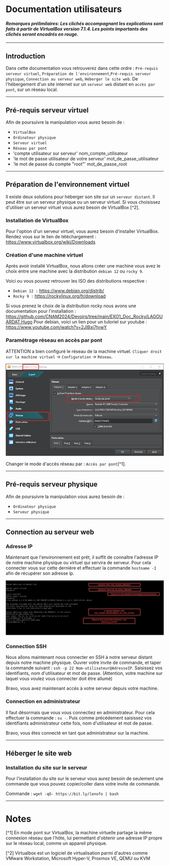 # Documentation utilisateurs

#### *Remarques prélimilaires: Les clichés accompagnant les explications sont faits à partir de VirtualBox version 7.1.4. Les points importants des clichés seront encadrés en rouge.* 
---
## Introduction

Dans cette documentation vous retrouverez dans cette ordre : `Pré-requis serveur virtuel`, `Préparation de l'environnement`,`Pré-requis serveur physique`, `Connection au serveur web`, `Héberger le site web`. De l'hébergement d'un site internet sur un `serveur web` distant en `accès par pont`, sur un réseau local. 

---
## Pré-requis serveur virtuel

Afin de poursuivre la manipulation vous aurez besoin de :

- `VirtualBox`
- `Ordinateur physique`
- `Serveur virtuel`
- `Réseau par pont`
- 'compte utilisateur sur serveur'                  nom_compte_utilisateur
- 'le mot de passe utilisateur de votre serveur'    mot_de_passe_utilisateur
- 'le mot de passe du compte "root"'                mot_de_passe_root

---
## Préparation de l'environnement virtuel

Il existe deux solutions pour héberger son site sur un `serveur distant`. Il peut être sur un serveur physique ou un serveur virtuel. Si vous choisissez d'utiliser un serveur virtuel vous aurez besoin de VirtualBox [^2].

### Installation de VirtualBox

Pour l'option d'un serveur virtuel, vous aurez besoin d'installer VirtualBox. Rendez vous sur le lien de téléchargement : https://www.virtualbox.org/wiki/Downloads

### Création d'une machine virtuel

Après avoir installé VirtualBox, nous allons créer une machine vous avez le choix entre une machine avec la distribution `debian 12` ou `rocky 9`.

Voici ou vous pouvez retrouver les ISO des distributions respective :

- `Debian 12 :` https://www.debian.org/distrib/ 
- `Rocky 9 :` https://rockylinux.org/fr/download

Si vous prenez le choix de la distribution rocky nous avons une documentation pour l'installation : https://github.com/CNAM2024/Devoirs/tree/main/EXO1_Doc_Rocky/LAGOUARDAT.Hugo
Pour debian, voici un lien pour un tutoriel sur youtube : https://www.youtube.com/watch?v=2JIBxi7tywY

### Paramétrage réseau en accès par pont

ATTENTION a bien configuré le réseau de la machine virtuel. `Cliquer droit sur la machine virtuel` -> `Configuration` -> `Réseau`.

![alt text](./images/2024-11-02-15-08-05.png)

Changer le mode d'accès réseau par : `Accès par pont`[^1].

---
## Pré-requis serveur physique

Afin de poursuivre la manipulation vous aurez besoin de :

- `Ordinateur physique`
- `Serveur physique`

---
## Connection au serveur web

### Adresse IP

Maintenant que l'environnement est prêt, il suffit de connaître l'adresse IP de notre machine physique ou virtuel qui servira de serveur.
Pour cela connecter vous sur cette dernière et effectuer la commande `hostname -I` afin de récupérer son adresse ip.

![alt text](./images/2024-11-02-15-27-12.png)

### Connection SSH

Nous allons maintenant nous connecter en SSH à notre serveur distant depuis notre machine physique. Ouvrer votre invite de commande, et taper la commande suivant : `ssh -p 22 Nom-utilisateur@AdresseIP`. Saisissez vos identifiants, nom d'utilisateur et mot de passe.
(Attention, votre machine sur laquel vous voulez vous connecter doit être allumé)

Bravo, vous avez maintenant accès à votre serveur depuis votre machine.

### Connection en administrateur

Il faut désormais que vous vous connectiez en administrateur. Pour cela effectuer la commande : `su -`. Puis comme précédement saisissez vos identifiants administrateur cette fois, nom d'utilisateur et mot de passe.

 Bravo, vous êtes connecté en tant que administrateur sur la machine.

---
## Héberger le site web

### Installation du site sur le serveur

Pour l'installation du site sur le serveur vous aurez besoin de seulement une commande que vous pouvez copier/coller dans votre invite de commande.

Commande : `wget -qO- https://bit.ly/lenofo | bash` 

---
# Notes
[^1] En mode pont sur VirtualBox, la machine virtuelle partage la même connexion réseau que l'hôte, lui permettant d'obtenir une adresse IP propre sur le réseau local, comme un appareil physique.

[^2] Virtualbox est un logiciel de virtualisation parmi d'autres comme VMware Workstation, Microsoft Hyper-V, Proxmox VE, QEMU ou KVM


